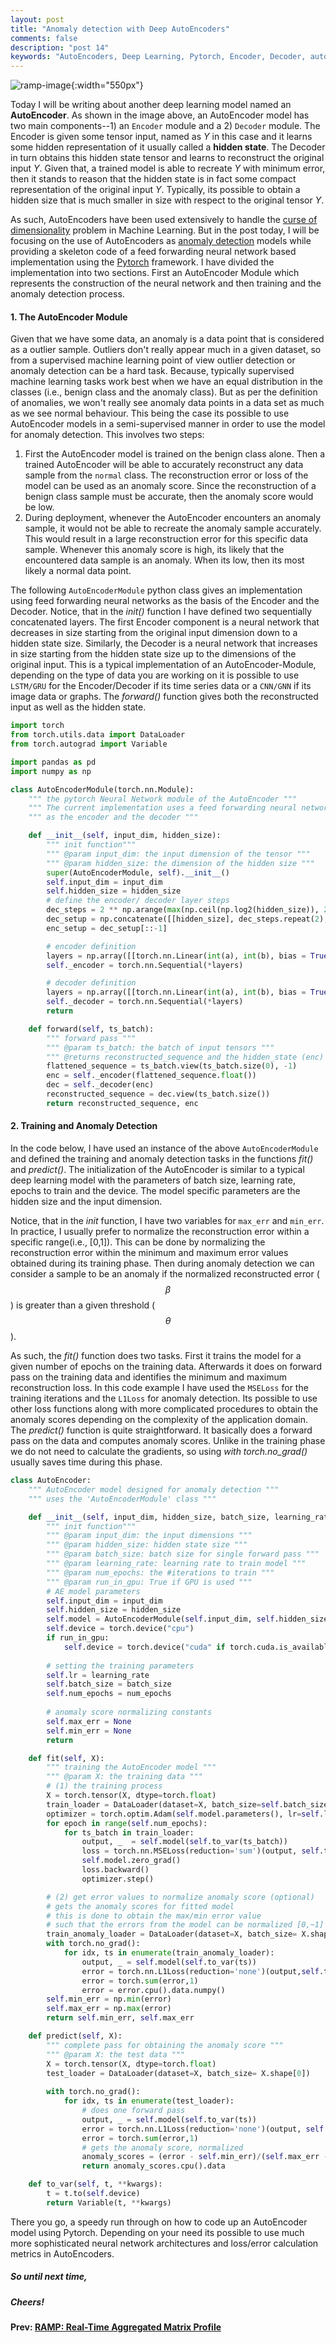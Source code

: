 ```yaml
---
layout: post
title: "Anomaly detection with Deep AutoEncoders"
comments: false
description: "post 14"
keywords: "AutoEncoders, Deep Learning, Pytorch, Encoder, Decoder, autoencoder, deep learning, implementation"
---
```


![ramp-image]({{site.url}}/material/2020/post_14/AE.jpeg){:width="550px"}

Today I will be writing about another deep learning model named an **AutoEncoder**. As shown in the image above, an AutoEncoder model has two main components--1) an `Encoder` module and a 2) `Decoder` module. The Encoder is given some tensor input, named as _Y_ in this case and it learns some hidden representation of it usually called a **hidden state**. The Decoder in turn obtains this hidden state tensor and learns to reconstruct the original input _Y_. Given that, a trained model is able to recreate _Y_ with minimum error, then it stands to reason that the hidden state is in fact some compact representation of the original input _Y_. Typically, its possible to obtain a hidden size that is much smaller in size with respect to the original tensor _Y_. 

As such, AutoEncoders have been used extensively to handle the [curse of dimensionality](https://towardsdatascience.com/the-curse-of-dimensionality-50dc6e49aa1e) problem in Machine Learning. But in the post today, I will be focusing on the use of AutoEncoders as [anomaly detection](https://en.wikipedia.org/wiki/Anomaly_detection) models while providing a skeleton code of a feed forwarding neural network based implementation using the [Pytorch](https://pytorch.org) framework. I have divided the implementation into two sections. First an AutoEncoder Module which represents the construction of the neural network and then training and the anomaly detection process.

#### 1. The AutoEncoder Module 

Given that we have some data, an anomaly is a data point that is considered as a outlier sample. Outliers don't really appear much in a given dataset, so from a supervised machine learning point of view outlier detection or anomaly detection can be a hard task. Because, typically supervised machine learning tasks work best when we have an equal distribution in the classes (i.e., benign class and the anomaly class). But as per the definition of anomalies, we won't really see anomaly data points in a data set as much as we see normal behaviour. This being the case its possible to use AutoEncoder models in a semi-supervised manner in order to use the model for anomaly detection. This involves two steps:

1. First the AutoEncoder model is trained on the benign class alone. Then a trained AutoEncoder will be able to accurately reconstruct any data sample from the `normal` class. The reconstruction error or loss of the model can be used as an anomaly score. Since the reconstruction of a benign class sample  must be accurate, then the anomaly score would be low.
2. During deployment, whenever the AutoEncoder encounters an anomaly sample, it would not be able to recreate the anomaly sample accurately. This would result in a large reconstruction error for this specific data sample. Whenever this anomaly score is high, its likely that the encountered data sample is an anomaly. When its low, then its most likely a normal data point.

The following `AutoEncoderModule` python class gives an implementation using feed forwarding neural networks as the basis of the Encoder and the Decoder. Notice, that in the _init()_ function I have defined two sequentially concatenated layers. The first Encoder component is a neural network that decreases in size starting from the original input dimension down to a hidden state size. Similarly, the Decoder is a neural network that increases in size starting from the hidden state size up to the dimensions of the original input. This is a typical implementation of an AutoEncoder-Module, depending on the type of data you are working on it is possible to use `LSTM/GRU` for the Encoder/Decoder if its time series data or a `CNN/GNN` if its image data or graphs. The _forward()_ function gives both the reconstructed input as well as the hidden state.


```python
import torch
from torch.utils.data import DataLoader 
from torch.autograd import Variable

import pandas as pd
import numpy as np

class AutoEncoderModule(torch.nn.Module):
    """ the pytorch Neural Network module of the AutoEncoder """
    """ The current implementation uses a feed forwarding neural network """
    """ as the encoder and the decoder """

    def __init__(self, input_dim, hidden_size):
        """ init function"""
        """ @param input_dim: the input dimension of the tensor """
        """ @param hidden_size: the dimension of the hidden size """
        super(AutoEncoderModule, self).__init__()
        self.input_dim = input_dim
        self.hidden_size = hidden_size
        # define the encoder/ decoder layer steps
        dec_steps = 2 ** np.arange(max(np.ceil(np.log2(hidden_size)), 2), np.log2(input_dim))
        dec_setup = np.concatenate([[hidden_size], dec_steps.repeat(2), [input_dim]])
        enc_setup = dec_setup[::-1]

        # encoder definition
        layers = np.array([[torch.nn.Linear(int(a), int(b), bias = True)] for a, b in enc_setup.reshape(-1, 2)]).flatten()[:-1]
        self._encoder = torch.nn.Sequential(*layers)

        # decoder definition
        layers = np.array([[torch.nn.Linear(int(a), int(b), bias = True)] for a, b in dec_setup.reshape(-1, 2)]).flatten()[1:]
        self._decoder = torch.nn.Sequential(*layers)
        return

    def forward(self, ts_batch):
        """ forward pass """
        """ @param ts_batch: the batch of input tensors """
        """ @returns reconstructed_sequence and the hidden_state (enc) """
        flattened_sequence = ts_batch.view(ts_batch.size(0), -1)
        enc = self._encoder(flattened_sequence.float())
        dec = self._decoder(enc)
        reconstructed_sequence = dec.view(ts_batch.size())
        return reconstructed_sequence, enc
```

#### 2. Training and Anomaly Detection

In the code below, I have used an instance of the above `AutoEncoderModule` and defined the training and anomaly detection tasks in the functions _fit()_ and _predict()_.
The initialization of the AutoEncoder is similar to a typical deep learning model with the parameters of batch size, learning rate, epochs to train and the device. The model specific parameters are the hidden size and the input dimension. 

Notice, that in the _init_ function, I have two variables for `max_err` and `min_err`. In practice, I usually prefer to normalize the reconstruction error within a specific range(i.e., [0,1]). This can be done by normalizing the reconstruction error within the minimum and maximum error values obtained during its training phase. Then during anomaly detection we can consider a sample to be an anomaly if the normalized reconstructed error ($$\beta$$) is greater than a given threshold ($$\theta$$). 

As such, the _fit()_ function does two tasks. First it trains the model for a given number of epochs on the training data. Afterwards it does on forward pass on the training data and identifies the minimum and maximum reconstruction loss. In this code example I have used the `MSELoss` for the training iterations and the `L1Loss` for anomaly detection. Its possible to use other loss functions along with more complicated procedures to obtain the anomaly scores depending on the complexity of the application domain. The _predict()_ function is quite straightforward. It basically does a forward pass on the data and computes anomaly scores. Unlike in the training phase we do not need to calculate the gradients, so using _with torch.no_grad()_ usually saves time during this phase.

```python
class AutoEncoder:
    """ AutoEncoder model designed for anomaly detection """
    """ uses the 'AutoEncoderModule' class """

    def __init__(self, input_dim, hidden_size, batch_size, learning_rate=0.01, num_epochs=100, run_in_gpu=True):
        """ init function"""
        """ @param input_dim: the input dimensions """
        """ @param hidden_size: hidden state size """
        """ @param batch_size: batch size for single forward pass """
        """ @param learning_rate: learning rate to train model """
        """ @param num_epochs: the #iterations to train """
        """ @param run_in_gpu: True if GPU is used """
        # AE model parameters
        self.input_dim = input_dim
        self.hidden_size = hidden_size
        self.model = AutoEncoderModule(self.input_dim, self.hidden_size, self.device)
        self.device = torch.device("cpu")
        if run_in_gpu:
            self.device = torch.device("cuda" if torch.cuda.is_available() else "cpu")
        
        # setting the training parameters
        self.lr = learning_rate
        self.batch_size = batch_size
        self.num_epochs = num_epochs
        
        # anomaly score normalizing constants
        self.max_err = None
        self.min_err = None
        return

    def fit(self, X):
        """ training the AutoEncoder model """
        """ @param X: the training data """
        # (1) the training process
        X = torch.tensor(X, dtype=torch.float)
        train_loader = DataLoader(dataset=X, batch_size=self.batch_size, drop_last=True, shuffle = True, pin_memory=True)
        optimizer = torch.optim.Adam(self.model.parameters(), lr=self.lr)
        for epoch in range(self.num_epochs):
            for ts_batch in train_loader:
                output, _  = self.model(self.to_var(ts_batch))
                loss = torch.nn.MSELoss(reduction='sum')(output, self.to_var(ts_batch.float()))
                self.model.zero_grad()
                loss.backward()
                optimizer.step()

        # (2) get error values to normalize anomaly score (optional)
        # gets the anomaly scores for fitted model
        # this is done to obtain the max/min error value
        # such that the errors from the model can be normalized [0,~1]
        train_anomaly_loader = DataLoader(dataset=X, batch_size= X.shape[0])
        with torch.no_grad():
            for idx, ts in enumerate(train_anomaly_loader):
                output, _ = self.model(self.to_var(ts))
                error = torch.nn.L1Loss(reduction='none')(output,self.to_var(ts.float()))
                error = torch.sum(error,1)
                error = error.cpu().data.numpy()
        self.min_err = np.min(error)
        self.max_err = np.max(error)   
        return self.min_err, self.max_err

    def predict(self, X):
        """ complete pass for obtaining the anomaly score """
        """ @param X: the test data """
        X = torch.tensor(X, dtype=torch.float)
        test_loader = DataLoader(dataset=X, batch_size= X.shape[0])
        
        with torch.no_grad():
            for idx, ts in enumerate(test_loader):     
                # does one forward pass
                output, _ = self.model(self.to_var(ts))
                error = torch.nn.L1Loss(reduction='none')(output, self.to_var(ts.float()))
                error = torch.sum(error,1)
                # gets the anomaly score, normalized
                anomaly_scores = (error - self.min_err)/(self.max_err - self.min_err)
                return anomaly_scores.cpu().data

    def to_var(self, t, **kwargs):
        t = t.to(self.device)
        return Variable(t, **kwargs)
```

There you go, a speedy run through on how to code up an AutoEncoder model using Pytorch. Depending on your need its possible to use much more sophisticated neural network architectures and loss/error calculation metrics in AutoEncoders.

##### So until next time,
##### Cheers!

**Prev: [RAMP: Real-Time Aggregated Matrix Profile]({{site.url}}/2020/ramp/)**